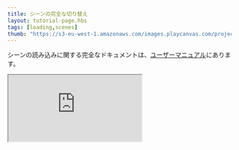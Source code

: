 ```yaml
---
title: シーンの完全な切り替え
layout: tutorial-page.hbs
tags: [loading,scenes]
thumb: "https://s3-eu-west-1.amazonaws.com/images.playcanvas.com/projects/12/691996/707412-image-75.jpg"
---
```


シーンの読み込みに関する完全なドキュメントは、[ユーザーマニュアル][documentation-page]にあります。

<iframe loading="lazy" src="https://playcanv.as/e/p/zsQcbehI/" title="Switch Full Scene"></iframe>

[documentation-page]: /user-manual/packs/loading-scenes/
